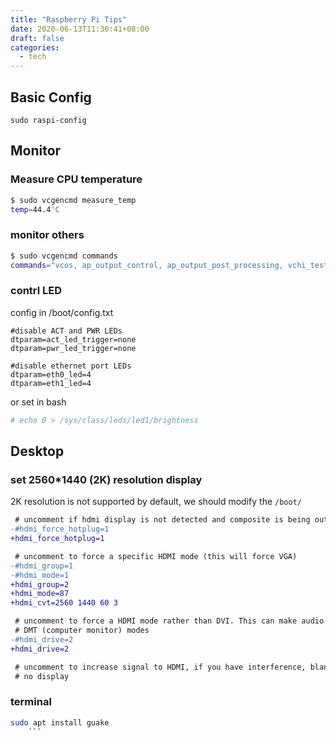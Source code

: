 ```yaml
---
title: "Raspberry Pi Tips"
date: 2020-06-13T11:36:41+08:00
draft: false
categories:
  - tech
---
```


## Basic Config
```
sudo raspi-config
```

## Monitor
### Measure CPU temperature
```bash
$ sudo vcgencmd measure_temp
temp=44.4'C
```

### monitor others
```bash
$ sudo vcgencmd commands
commands="vcos, ap_output_control, ap_output_post_processing, vchi_test_init, vchi_test_exit, vctest_memmap, vctest_start, vctest_stop, vctest_set, vctest_get, pm_set_policy, pm_get_status, pm_show_stats, pm_start_logging, pm_stop_logging, version, commands, set_vll_dir, set_backlight, set_logging, get_lcd_info, arbiter, cache_flush, otp_dump, test_result, codec_enabled, get_camera, get_mem, measure_clock, measure_volts, enable_clock, scaling_kernel, scaling_sharpness, get_hvs_asserts, get_throttled, measure_temp, get_config, hdmi_ntsc_freqs, hdmi_adjust_clock, hdmi_status_show, hvs_update_fields, pwm_speedup, force_audio, hdmi_stream_channels, hdmi_channel_map, display_power, read_ring_osc, memtest, dispmanx_list, get_rsts, schmoo, render_bar, disk_notify, inuse_notify, sus_suspend, sus_status, sus_is_enabled, sus_stop_test_thread, egl_platform_switch, mem_validate, mem_oom, mem_reloc_stats, hdmi_cvt, hdmi_timings, readmr, pmicrd, pmicwr, bootloader_version, bootloader_config, file"
```

### contrl LED

config in /boot/config.txt
```
#disable ACT and PWR LEDs
dtparam=act_led_trigger=none
dtparam=pwr_led_trigger=none

#disable ethernet port LEDs
dtparam=eth0_led=4
dtparam=eth1_led=4
```

or set in bash
```bash
# echo 0 > /sys/class/leds/led1/brightness
```


## Desktop
### set 2560*1440 (2K) resolution display
2K resolution is not supported by default, we should modify the `/boot/`

```diff
 # uncomment if hdmi display is not detected and composite is being output
-#hdmi_force_hotplug=1
+hdmi_force_hotplug=1

 # uncomment to force a specific HDMI mode (this will force VGA)
-#hdmi_group=1
-#hdmi_mode=1
+hdmi_group=2
+hdmi_mode=87
+hdmi_cvt=2560 1440 60 3

 # uncomment to force a HDMI mode rather than DVI. This can make audio work in
 # DMT (computer monitor) modes
-#hdmi_drive=2
+hdmi_drive=2

 # uncomment to increase signal to HDMI, if you have interference, blanking, or
 # no display
```

### terminal
```bash
sudo apt install guake
    ```
